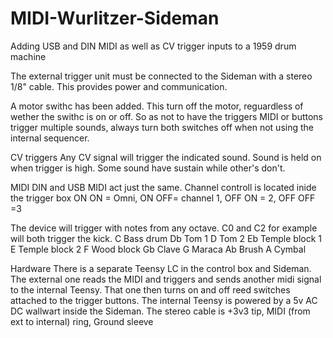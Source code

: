 # MIDI-Wurlitzer-Sideman
Adding USB and DIN MIDI as well as CV trigger inputs to a 1959 drum machine

The external trigger unit must be connected to the Sideman with a stereo 1/8" cable. This provides power and communication.

A motor swithc has been added. This turn off the motor, reguardless of wether the swithc is on or off. 
So as not to have the triggers MIDI or buttons trigger multiple sounds, always turn both switches off when not using the internal sequencer. 

CV triggers 
Any CV signal will trigger the indicated sound. Sound is held on when trigger is high. Some sound have sustain while other's don't.

MIDI
DIN and USB MIDI act just the same. 
Channel controll is located inide the trigger box
ON ON = Omni, ON OFF= channel 1,  OFF ON = 2, OFF OFF =3

The device will trigger with notes from any octave. C0 and C2 for example will both trigger the kick. 
C Bass drum
Db Tom 1 
D Tom 2 
Eb Temple block 1 
E Temple block 2 
F Wood block 
Gb Clave
G Maraca
Ab Brush
A Cymbal


Hardware
There is a separate Teensy LC in the control box and Sideman. 
The external one reads the MIDI and triggers and sends another midi signal to the internal Teensy. 
That one then turns on and off reed switches attached to the trigger buttons. 
The internal Teensy is powered by a 5v AC DC wallwart inside the Sideman.
The stereo cable is +3v3 tip, MIDI (from ext to internal) ring, Ground sleeve
